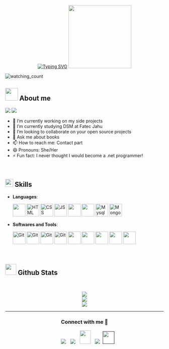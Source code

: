 
﻿
<p align="center">
<a href="https://git.io/typing-svg"><img src="https://readme-typing-svg.demolab.com?font=Georgia&weight=900&pause=1000&size=33&color=df0c53&width=370&height=100&lines=Hi+%2C+I'm+Cássia+%F0%9F%91%8B" alt="Typing SVG" /></a>
	<picture><img src="https://image.myanimelist.net/ui/0YNGMBN7CXMEk-P9BspU4WlXmBe_SGHSnNvwDnnlOFXgoK141ZQMZGqHOwW4COUaA-H7pn7b82XhWJ6H9RN-JR2r3Ga0y_Dm6qoNuOy4HQ_5pyojYSBxN_X8qJc9uVFAVlTXjzR6-iPXyJGc-YQoGztwdaIpDG-mFRbYMwZlW_Q" height="200" />
</p></picture>
</p>
<p align="left"> 
<img src="https://komarev.com/ghpvc/?username=cassiavoltolin=brightgreen" alt="watching_count" />
 </p>
	
## <picture><img src = "https://user-images.githubusercontent.com/64439609/213525571-a0b12213-7e89-48df-a45f-153c78f3cf5e.png" width =40px></picture> **About me**


 <p align="left">
  <img src="https://img.shields.io/badge/Focus-FrontEnd%20Development-dodgerblue" />
  <img src="https://img.shields.io/badge/Languages-English-dodgerblue" />
</p>

- 🔭 I’m currently working on my side projects
- 🌱 I’m currently studying DSM at Fatec Jahu
- 👯 I’m looking to collaborate on your open source projects
- 💬 Ask me about books
- 📫 How to reach me: Contact part
- 😄 Pronouns: She/Her
- ⚡ Fun fact: I never thought I would become a .net programmer!

<br>

## <img src="https://media2.giphy.com/media/QssGEmpkyEOhBCb7e1/giphy.gif?cid=ecf05e47a0n3gi1bfqntqmob8g9aid1oyj2wr3ds3mg700bl&rid=giphy.gif" width ="25"><b> Skills</b>

<p align="center">

- **Languages**:
    
     <img src="https://user-images.githubusercontent.com/64439609/212555599-9b7ae14f-093a-41bf-8cb8-3cdefd418636.png" width="40" height="40" />
     <img src="https://user-images.githubusercontent.com/64439609/212556407-f122dc0e-901c-4df7-960f-29a3b52c5349.png" width="40" height="40" alt="HTML" />
     <img src="https://user-images.githubusercontent.com/64439609/212556203-47a51702-fec1-4275-bafb-6afdea15b092.png" width="40" height="40" alt="CSS" />
     <img src="https://user-images.githubusercontent.com/64439609/212556085-e6f8391a-6f25-43d5-8bfe-818167047cfb.png" width="40" height="40" alt="JS"/>
     <img src="https://cdn.jsdelivr.net/gh/devicons/devicon@latest/icons/php/php-original.svg" width="40" height="40" alt/>

     <img src="https://cdn.jsdelivr.net/gh/devicons/devicon@latest/icons/tailwindcss/tailwindcss-original.svg" width="40" height="40" alt/>
     <img src="https://cdn.jsdelivr.net/gh/devicons/devicon@latest/icons/mysql/mysql-original.svg" width="40" height="40" alt="Mysql"/>
     <img src="https://cdn.jsdelivr.net/gh/devicons/devicon@latest/icons/mongodb/mongodb-plain-wordmark.svg"  width="40" height="40" alt="Mongo"/>

- **Softwares and Tools**:

    <img src="https://user-images.githubusercontent.com/64439609/212556685-de9a7c04-31b0-43b6-af39-7c82ac13b321.png" width="40" height="40" alt="Git"/>
    <img src="https://user-images.githubusercontent.com/64439609/212556741-81407849-82c8-4926-854f-820e8a644375.png" width="40" height="40" alt="Git"/>
    <img src="https://user-images.githubusercontent.com/64439609/212556816-5f39489d-6cee-4f1c-997f-4d30a391287c.png" width="40" height="40" alt="Git"/>
    <img src="https://user-images.githubusercontent.com/64439609/212556802-77a65ec1-aa71-4272-b603-1a57d1914678.png" width="40" height="40" alt="Git"/>
    <img src="https://cdn.jsdelivr.net/gh/devicons/devicon@latest/icons/trello/trello-original.svg" width="40" height="40" alt/>
    <img src="https://cdn.jsdelivr.net/gh/devicons/devicon@latest/icons/gitlab/gitlab-original.svg" width="40" height="40" alt/>
    <img src="https://cdn.jsdelivr.net/gh/devicons/devicon@latest/icons/figma/figma-original.svg"  width="40" height="40" alt/>
    <img src="https://cdn.jsdelivr.net/gh/devicons/devicon@latest/icons/canva/canva-original.svg" width="40" height="40" alt/>
    <img src="https://cdn.jsdelivr.net/gh/devicons/devicon@latest/icons/amazonwebservices/amazonwebservices-original-wordmark.svg" width="40" height="40" alt/>




 

<br>
</p>


## <img src="https://media.giphy.com/media/iY8CRBdQXODJSCERIr/giphy.gif" width="35"><b> Github Stats </b>
<br>

<div align="center">

![](https://github-readme-stats.vercel.app/api?username=CassiaVoltolin&theme=dracula&hide_border=false&include_all_commits=true&count_private=true)<br/>
![](https://github-readme-streak-stats.herokuapp.com/?user=CassiaVoltolin&theme=dracula&hide_border=false)<br/>
![](https://github-readme-stats.vercel.app/api/top-langs/?username=CassiaVoltolin&theme=dracula&hide_border=false&include_all_commits=true&count_private=true&layout=compact)
	
</a>
</div>



-----

<h3 align="center" >Connect with me 🤝 </h3>

<p align="center">

 <div align="center"  class="icons-social" style="margin-left: 10px;">
       <a href="https://www.linkedin.com/in/c%C3%A1ssia-voltolin-32517a193/" target="_blank">
			<img src="https://img.icons8.com/doodle/40/000000/linkedin--v2.png" style="margin-left: 10px;" ></a>
        <a style="margin-left: 10px;" target="_blank" href="">
		<img src="https://img.icons8.com/doodle/40/000000/github--v1.png"></a>
           <a style="margin-left: 10px;" target="_blank" href="https://">
		<img src="https://img.icons8.com/doodle/2x/gmail-new.png" style=" width:35px; height:43px;"></a>
		<a style="margin-left: 10px;" target="_blank" href="">
				<img src="https://img.icons8.com/external-tal-revivo-color-tal-revivo/40/000000/external-stack-overflow-is-a-question-and-answer-site-for-professional-logo-color-tal-revivo.png"></a>
		<a style="margin-left: 5px;" target="_blank" href="">
					<img src="https://img.icons8.com/ultraviolet/2x/resume.png" style=" width:37px; height:40px;"></a>
      </div>

</p>


	

</div>

